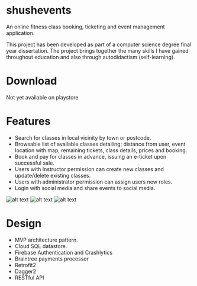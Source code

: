 # shushevents

An online fitness class booking, ticketing and event management application.

This project has been developed as part of a computer science degree final year dissertation. The project brings together the many skills I have gained throughout education and also through autodidactism (self-learning).

# Download
Not yet available on playstore

# Features
* Search for classes in local vicinity by town or postcode.
* Browsable list of available classes detailing; distance from user, event location with map, remaining tickets, class details, prices and booking.
* Book and pay for classes in advance, issuing an e-ticket upon successful sale.
* Users with Instructor permission can create new classes and update/delete existing classes.
* Users with administrator permission can assign users new roles.
* Login with social media and share events to social media.

![alt text](http://www.jakebreen.co.uk/images/event_screen.jpg) ![alt text](http://www.jakebreen.co.uk/images/event_purchase.jpg) ![alt text](http://www.jakebreen.co.uk/images/event_create.jpg)


# Design
* MVP architecture pattern.
* Cloud SQL datastore.
* Firebase Authentication and Crashlytics
* Braintree payments processor
* Retrofit2
* Dagger2
* RESTful API

